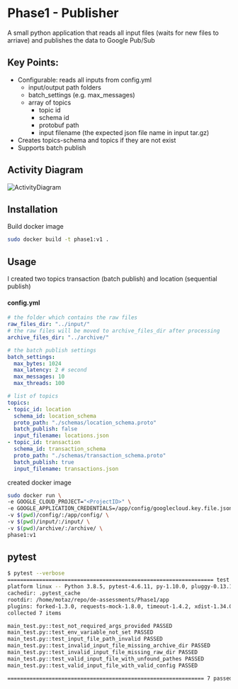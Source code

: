 # Phase1 - Publisher

A small python application that reads all input files (waits for new files to arriave) and publishes the data to Google Pub/Sub

## Key Points:
- Configurable: reads all inputs from config.yml
    + input/output path folders
    + batch_settings (e.g. max_messages)
    + array of topics
        * topic id
        * schema id
        * protobuf path
        * input filename (the expected json file name in input tar.gz)
- Creates topics-schema and topics if they are not exist
- Supports batch publish

## Activity Diagram
![ActivityDiagram](http://www.plantuml.com/plantuml/proxy?cache=no&src=https://raw.githubusercontent.com/motazalratta/de-assessments/main/Phase1/ActivityDiagram.iuml)

## Installation

Build docker image

```sh
sudo docker build -t phase1:v1 .
```

## Usage
I created two topics transaction (batch publish) and location (sequential publish)

#### config.yml
```yaml
# the folder which contains the raw files
raw_files_dir: "../input/"
# the raw files will be moved to archive_files_dir after processing
archive_files_dir: "../archive/"

# the batch publish settings
batch_settings:
  max_bytes: 1024
  max_latency: 2 # second
  max_messages: 10
  max_threads: 100

# list of topics 
topics:
- topic_id: location
  schema_id: location_schema
  proto_path: "./schemas/location_schema.proto"
  batch_publish: false
  input_filename: locations.json
- topic_id: transaction 
  schema_id: transaction_schema
  proto_path: "./schemas/transaction_schema.proto"
  batch_publish: true
  input_filename: transactions.json
```
created docker image

```sh
sudo docker run \
-e GOOGLE_CLOUD_PROJECT="<ProjectID>" \
-e GOOGLE_APPLICATION_CREDENTIALS=/app/config/googlecloud.key.file.json \
-v $(pwd)/config/:/app/config/ \
-v $(pwd)/input/:/input/ \
-v $(pwd)/archive/:/archive/ \
phase1:v1
```

## pytest
```sh
$ pytest --verbose
================================================================= test session starts =================================================================
platform linux -- Python 3.8.5, pytest-4.6.11, py-1.10.0, pluggy-0.13.1 -- /usr/bin/python3
cachedir: .pytest_cache
rootdir: /home/motaz/repo/de-assessments/Phase1/app
plugins: forked-1.3.0, requests-mock-1.8.0, timeout-1.4.2, xdist-1.34.0
collected 7 items

main_test.py::test_not_required_args_provided PASSED                                                                                            [ 14%]
main_test.py::test_env_variable_not_set PASSED                                                                                                  [ 28%]
main_test.py::test_input_file_path_invalid PASSED                                                                                               [ 42%]
main_test.py::test_invalid_input_file_missing_archive_dir PASSED                                                                                [ 57%]
main_test.py::test_invalid_input_file_missing_raw_dir PASSED                                                                                    [ 71%]
main_test.py::test_valid_input_file_with_unfound_pathes PASSED                                                                                  [ 85%]
main_test.py::test_valid_input_file_with_valid_config PASSED                                                                                    [100%]

============================================================== 7 passed in 14.16 seconds ==============================================================
```
